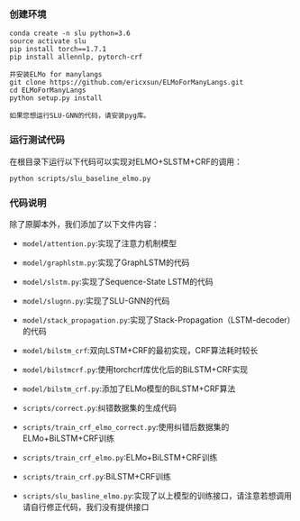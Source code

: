 ### 创建环境

    conda create -n slu python=3.6
    source activate slu
    pip install torch==1.7.1
    pip install allennlp, pytorch-crf
    
    并安装ELMo for manylangs
    git clone https://github.com/ericxsun/ELMoForManyLangs.git
    cd ELMoForManyLangs
    python setup.py install

    如果您想运行SLU-GNN的代码，请安装pyg库。

### 运行测试代码
    
在根目录下运行以下代码可以实现对ELMO+SLSTM+CRF的调用：

    python scripts/slu_baseline_elmo.py

### 代码说明
除了原脚本外，我们添加了以下文件内容：

+ `model/attention.py`:实现了注意力机制模型
+ `model/graphlstm.py`:实现了GraphLSTM的代码
+ `model/slstm.py`:实现了Sequence-State LSTM的代码
+ `model/slugnn.py`:实现了SLU-GNN的代码
+ `model/stack_propagation.py`:实现了Stack-Propagation（LSTM-decoder）的代码
+ `model/bilstm_crf`:双向LSTM+CRF的最初实现，CRF算法耗时较长
+ `model/bilstmcrf.py`:使用torchcrf库优化后的BiLSTM+CRF实现
+ `model/bilstm_crf.py`:添加了ELMo模型的BiLSTM+CRF算法
+ `scripts/correct.py`:纠错数据集的生成代码
+ `scripts/train_crf_elmo_correct.py`:使用纠错后数据集的ELMo+BiLSTM+CRF训练
+ `scripts/train_crf_elmo.py`:ELMo+BiLSTM+CRF训练
+ `scripts/train_crf.py`:BiLSTM+CRF训练

+ `scripts/slu_basline_elmo.py`:实现了以上模型的训练接口，请注意若想调用请自行修正代码，我们没有提供接口

